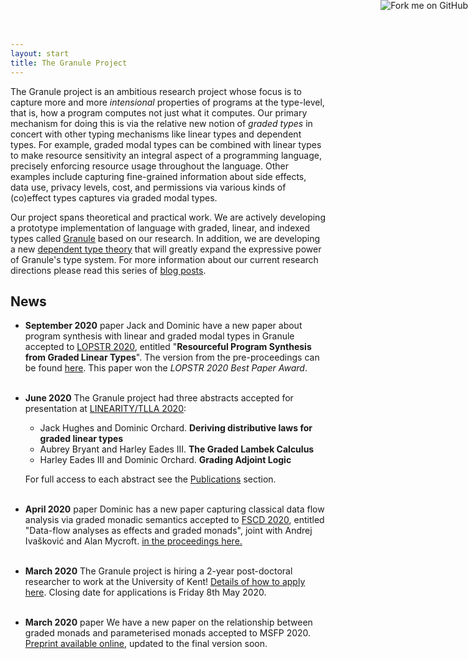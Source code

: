 ```yaml
---
layout: start
title: The Granule Project
---
```


<a href="https://github.com/granule-project/granule"><img style="position: absolute; top: 0; right: 0; border: 0;" src="https://camo.githubusercontent.com/652c5b9acfaddf3a9c326fa6bde407b87f7be0f4/68747470733a2f2f73332e616d617a6f6e6177732e636f6d2f6769746875622f726962626f6e732f666f726b6d655f72696768745f6f72616e67655f6666373630302e706e67" alt="Fork me on GitHub" data-canonical-src="https://s3.amazonaws.com/github/ribbons/forkme_right_orange_ff7600.png"></a>

The Granule project is an ambitious research project whose focus is to
capture more and more _intensional_ properties of programs at the
type-level, that is, how a program computes not just what it computes.
Our primary mechanism for doing this is via the relative new notion of
_graded types_ in concert with other typing mechanisms like linear
types and dependent types. For example, graded modal types can be
combined with linear types to make resource sensitivity an integral
aspect of a programming language, precisely enforcing resource usage
throughout the language. Other examples include capturing fine-grained
information about side effects, data use, privacy levels, cost, and
permissions via various kinds of (co)effect types captures via graded
modal types.

Our project spans theoretical and practical work.
We are actively developing a prototype implementation of
language with graded, linear, and indexed types called
[Granule](/granule.html) based on our research.  In addition, we are
developing a new [dependent type theory]() that will greatly expand
the expressive power of Granule's type system.  For more information
about our current research directions please read this series of [blog
posts]().

## News

- __September 2020__ <span class='paper'>paper</span> Jack and Dominic have a new paper about program synthesis with linear and graded modal types in Granule accepted to [LOPSTR 2020](https://nms.kcl.ac.uk/maribel.fernandez/LOPSTR2020/),
entitled "__Resourceful Program Synthesis from Graded Linear Types__". The version from the pre-proceedings can be found [here](http://granule-project.github.io/papers/LOPSTR_2020_paper_pre_proceedings.pdf). This paper won the *LOPSTR 2020 Best Paper Award*. <br
style="display:block;margin-bottom:30px;line-height:30px;font-size:30px;"
/><br />

- __June 2020__ The Granule project had three abstracts accepted for presentation at [LINEARITY/TLLA 2020](https://lipn.univ-paris13.fr/LinearityTLLA2020/):

   - Jack Hughes and Dominic Orchard. __Deriving distributive laws for graded linear types__
   - Aubrey Bryant and Harley Eades III. __The Graded Lambek Calculus__
   - Harley Eades III and Dominic Orchard. __Grading Adjoint Logic__

  For full access to each abstract see the [Publications](/research.html) section. <br
style="display:block;margin-bottom:30px;line-height:30px;font-size:30px;"
/><br />

- __April 2020__ <span class='paper'>paper</span> Dominic has a new paper capturing
classical data flow analysis via graded monadic semantics accepted to [FSCD 2020](https://fscd2020.org/),
entitled "Data-flow analyses as effects and graded monads", joint with Andrej Ivašković
and Alan Mycroft. <a
href="https://drops.dagstuhl.de/opus/volltexte/2020/12337/pdf/LIPIcs-FSCD-2020-15.pdf">in
the proceedings here.</a><br
style="display:block;margin-bottom:30px;line-height:30px;font-size:30px;"
/><br />

- __March 2020__ The Granule project is hiring a 2-year post-doctoral researcher to
work at the University of Kent!
[Details of how to apply here](https://jobs.kent.ac.uk/Vacancy.aspx?ref=STM-146-20).
Closing date for applications is Friday 8th May 2020.<br
style="display:block;margin-bottom:30px;line-height:30px;font-size:30px;"
/><br />

- __March 2020__ <span class='paper'>paper</span> We have a new paper on the
relationship between graded monads and parameterised monads accepted
to
MSFP 2020. [Preprint available online](https://arxiv.org/abs/2001.10274), updated to the final version soon.
